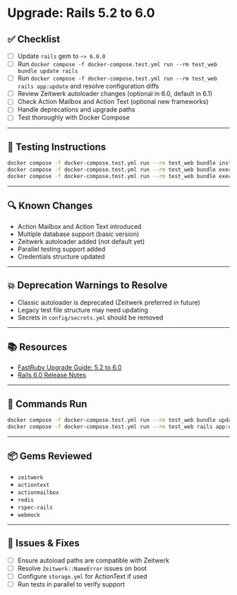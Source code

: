 # Upgrade: Rails 5.2 to 6.0

## ✅ Checklist

- [ ] Update `rails` gem to `~> 6.0.0`
- [ ] Run `docker compose -f docker-compose.test.yml run --rm test_web bundle update rails`
- [ ] Run `docker compose -f docker-compose.test.yml run --rm test_web rails app:update` and resolve configuration diffs
- [ ] Review Zeitwerk autoloader changes (optional in 6.0, default in 6.1)
- [ ] Check Action Mailbox and Action Text (optional new frameworks)
- [ ] Handle deprecations and upgrade paths
- [ ] Test thoroughly with Docker Compose

---

## 🧪 Testing Instructions

```sh
docker compose -f docker-compose.test.yml run --rm test_web bundle install
docker compose -f docker-compose.test.yml run --rm test_web bundle exec rspec ./spec/controllers/api/v1/patients_controller_spec.rb
docker compose -f docker-compose.test.yml run --rm test_web bundle exec rspec ./spec/features/patients/managing_patient_histories_spec.rb
```

---

## 🔍 Known Changes

- Action Mailbox and Action Text introduced
- Multiple database support (basic version)
- Zeitwerk autoloader added (not default yet)
- Parallel testing support added
- Credentials structure updated

---

## 💥 Deprecation Warnings to Resolve

- Classic autoloader is deprecated (Zeitwerk preferred in future)
- Legacy test file structure may need updating
- Secrets in `config/secrets.yml` should be removed

---

## 📚 Resources

- [FastRuby Upgrade Guide: 5.2 to 6.0](https://www.fastruby.io/blog/rails/upgrades/rails-upgrade-guide-5-2-to-6-0.html)
- [Rails 6.0 Release Notes](https://guides.rubyonrails.org/6_0_release_notes.html)

---

## 🔁 Commands Run

```sh
docker compose -f docker-compose.test.yml run --rm test_web bundle update rails
docker compose -f docker-compose.test.yml run --rm test_web rails app:update
```

---

## 📦 Gems Reviewed

- `zeitwerk`
- `actiontext`
- `actionmailbox`
- `redis`
- `rspec-rails`
- `webmock`

---

## 🧰 Issues & Fixes

- [ ] Ensure autoload paths are compatible with Zeitwerk
- [ ] Resolve `Zeitwerk::NameError` issues on boot
- [ ] Configure `storage.yml` for ActionText if used
- [ ] Run tests in parallel to verify support

